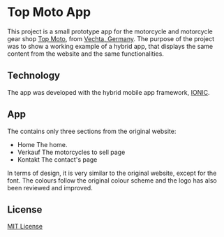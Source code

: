 # Top Moto App

This project is a small prototype app for the motorcycle and motorcycle gear shop [Top Moto](http://www.top-moto.de/), from [Vechta, Germany](https://www.google.pt/maps/place/Vechta,+Germany/@52.7437837,8.1492654,11z/data=!3m1!4b1!4m5!3m4!1s0x47b74817c8b91205:0x426cf77630071b0!8m2!3d52.7292252!4d8.2838761). The purpose of the project was to show a working example of a hybrid app, that displays the same content from the website and the same functionalities.

## Technology

The app was developed with the hybrid mobile app framework, [IONIC](http://ionicframework.com/).

## App

The contains only three sections from the original website:

* Home
The home.
* Verkauf
The motorcycles to sell page
* Kontakt
The contact's page

In terms of design, it is very similar to the original website, except for the font. The colours follow the original colour scheme and the logo has also been reviewed and improved.

## License
[MIT License](http://www.opensource.org/licenses/mit-license.php)